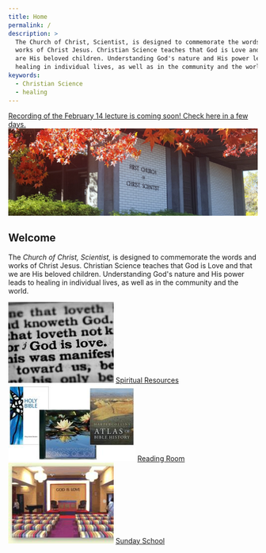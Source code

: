 ```yaml
---
title: Home
permalink: /
description: >
  The Church of Christ, Scientist, is designed to commemorate the words and
  works of Christ Jesus. Christian Science teaches that God is Love and that we
  are His beloved children. Understanding God's nature and His power leads to
  healing in individual lives, as well as in the community and the world.
keywords:
  - Christian Science
  - healing
---
```


<aside class="regular-banner">
  <a href="{% link pages/lecture2021.md %}">
    Recording of the February 14 lecture is coming soon!
    <span style="text-decoration: underline">Check here</span> in a few days.
  </a>
</aside>

<section markdown="1">

<img alt="" src="/media/church-front.jpg" class="home-image">

# Welcome

The *Church of Christ, Scientist,* is designed to commemorate the words and works
of Christ Jesus. Christian Science teaches that God is Love and that we are His
beloved children. Understanding God's nature and His power leads to healing in
individual lives, as well as in the community and the world.

<script src="https://www.christianscience.com/includes/widgets/prayer-response-page-3.js" type="text/javascript"></script>

<div class="home-buttons">
  <div>
    <img src="/media/god-is-love.jpg">
    <a class="button" href="{% link pages/reading-room.md %}">Spiritual Resources</a>
  </div>
  <div>
    <img src="/media/reading-room-products.jpg">
    <a class="button" href="{% link pages/reading-room.md %}">Reading Room</a>
  </div>
  <div>
    <img src="/media/sunday-school.jpg">
    <a class="button" href="{% link pages/services.md %}">Sunday School</a>
  </div>
</div>

</section>
